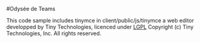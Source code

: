#Odysée de Teams

This code sample includes tinymce in
client/public/js/tinymce
a web editor developped by Tiny Technologies, licenced under [LGPL](client/public/js/tinymce/license.txt) 
Copyright (c) Tiny Technologies, Inc. All rights reserved.